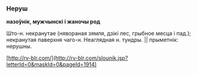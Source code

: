 ### Неруш
**назоўнік, мужчынскі і жаночы род**

Што-н. некранутае (нявораная зямля, дзікі лес, грыбное месца і пад.); некранутая паверхня чаго-н. Неаглядная н. тундры. || прыметнік: нерушны.

<a rel="author">[http://rv-blr.com/](http://rv-blr.com/slounik.jsp?letterId=0&maskId=0&pageId=1914)</a>
